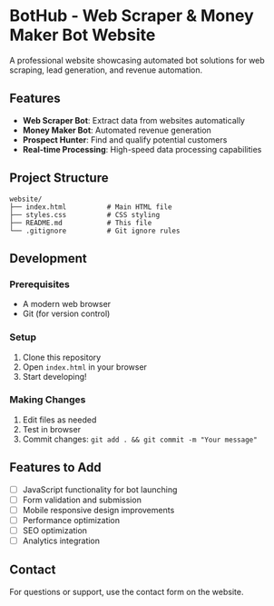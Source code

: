 # BotHub - Web Scraper & Money Maker Bot Website

A professional website showcasing automated bot solutions for web scraping, lead generation, and revenue automation.

## Features

- **Web Scraper Bot**: Extract data from websites automatically
- **Money Maker Bot**: Automated revenue generation
- **Prospect Hunter**: Find and qualify potential customers
- **Real-time Processing**: High-speed data processing capabilities

## Project Structure

```
website/
├── index.html          # Main HTML file
├── styles.css          # CSS styling
├── README.md           # This file
└── .gitignore          # Git ignore rules
```

## Development

### Prerequisites
- A modern web browser
- Git (for version control)

### Setup
1. Clone this repository
2. Open `index.html` in your browser
3. Start developing!

### Making Changes
1. Edit files as needed
2. Test in browser
3. Commit changes: `git add . && git commit -m "Your message"`

## Features to Add

- [ ] JavaScript functionality for bot launching
- [ ] Form validation and submission
- [ ] Mobile responsive design improvements
- [ ] Performance optimization
- [ ] SEO optimization
- [ ] Analytics integration

## Contact

For questions or support, use the contact form on the website.
